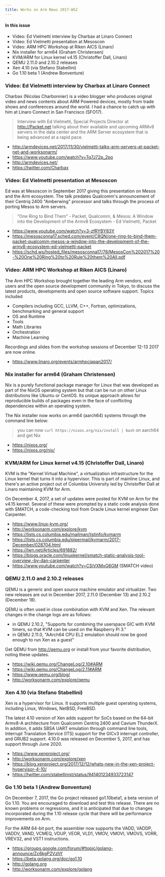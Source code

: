 ```yaml
---
title: Works on Arm News 2017-W52
---
```


#### In this issue

* Video: Ed Vielmetti interview by Charbax at Linaro Connect
* Video: Ed Vielmetti presentation at Mesoscon
* Video: ARM HPC Workshop at Riken AICS (Linaro)
* Nix installer for arm64 (Graham Christensen)
* KVM/ARM for Linux kernel v4.15 (Christoffer Dall, Linaro)
* QEMU 2.11.0 and 2.10.2 releases
* Xen 4.10 (via Stefano Stabellini)
* Go 1.10 beta 1 (Andrew Bonventure)

### Video: Ed Vielmetti interview by Charbax at Linaro Connect

Charbax (Nicolas Charbonnier) is a video blogger who produces
original video and news contents about ARM Powered devices, mostly
from trade shows and conferences around the world. I had
a chance to catch up with him at Linaro Connect in San Francisco
(SFO17).

> Interview with Ed Vielmetti, Special Projects Director at
http://Packet.net talking about their available and upcoming ARMv8
servers in the data center and the ARM Server ecosystem that is
being advanced at a rapid pace.

* http://armdevices.net/2017/11/30/vielmetti-talks-arm-servers-at-packet-net-and-worksonarm/
* https://www.youtube.com/watch?v=Tq7J72p_2po
* http://armdevices.net/
* https://twitter.com/Charbax

### Video: Ed Vielmetti presentation at Mesoscon

Ed was at Mesoscon in September 2017 giving this presentation
on Mesos and the Arm ecosystem. The talk predates Qualcomm's
announcement of their Centriq 2400 "Amberwing" processor and
talks through the process of porting Mesos to Arm servers.

> “One Ring to Bind Them” - Packet, Qualcomm, & Mesos: A Window
into the Development of the Armv8 Ecosystem - Ed Vielmetti, Packet

* https://www.youtube.com/watch?v=3-zfRYBY83Y
* https://mesosconna17.sched.com/event/C8QN/one-ring-to-bind-them-packet-qualcomm-mesos-a-window-into-the-development-of-the-armv8-ecosystem-ed-vielmetti-packet
* https://schd.ws/hosted_files/mesosconna17/78/MesosCon%202017%20-%20One%20Ring%20to%20Rule%20them%20All.pdf

### Video: ARM HPC Workshop at Riken AICS (Linaro)

The Arm HPC Workshop brought together the leading Arm vendors,
end users and the open source development community in Tokyo, to
discuss the latest products, developments and open source software
support. Topics included

* Compilers including GCC, LLVM, C++, Fortran, optimizations, benchmarking and general support
* OS and Runtime
* Tools
* Math Libraries
* Orchestration
* Machine Learning

Recordings and slides from the workshop sessions of December 12-13 2017
are now online.

* https://www.linaro.org/events/armhpcjapan2017/

### Nix installer for arm64 (Graham Christensen)

Nix is a purely functional package manager for Linux that was developed
as part of the NixOS operating system but that can be
run on other Linux distributions like Ubuntu or CentOS.
Its unique approach allows for reproducible builds of
packages even in the face of conflicting dependencies
within an operating system.

The Nix installer now works on arm64 (aarch64) systems
through the command line below:

> you can now `curl https://nixos.org/nix/install | bash` on aarch64 and get Nix

* https://nixos.org/
* https://nixos.org/nix/

### KVM/ARM for Linux kernel v4.15 (Christoffer Dall, Linaro)

KVM is the "Kernel Virtual Machine", a virtualization infrastructure
for the Linux kernel that turns it into a hypervisor. This is part
of mainline Linux, and there's an active project out of Columbia 
University led by Christoffer Dall at Linaro maintaining KVM for
Arm.

On December 4, 2017, a set of updates were posted for KVM on Arm
for the v4.15 kernel. Several of these were prompted by a static
code analysis done with SMATCH, a code-checking tool from Oracle
Linux kernel engineer Dan Carpenter.

* https://www.linux-kvm.org/
* http://worksonarm.com/explore/kvm
* https://lists.cs.columbia.edu/mailman/listinfo/kvmarm
* https://lists.cs.columbia.edu/pipermail/kvmarm/2017-December/028704.html
* https://lwn.net/Articles/691882/
* https://blogs.oracle.com/linuxkernel/smatch-static-analysis-tool-overview,-by-dan-carpenter
* https://www.youtube.com/watch?v=CSiVXMxG6GM (SMATCH video)

### QEMU 2.11.0 and 2.10.2 releases

QEMU is a generic and open source machine emulator and virtualizer.
Two new releases are out in December 2017, 2.11.0 (December 13) and
2.10.2 (December 18).

QEMU is often used in close combination with KVM and Xen. The relevant
changes in the change logs are as follows:

* in QEMU 2.10.2, "Supports for combining the userspace GIC with KVM timers, so that KVM can be used on the Raspberry Pi 3."
* in QEMU 2.11.0, "AArch64 CPU EL2 emulation should now be good enough to run Xen as a guest"

Get QEMU from http://qemu.org or install from your
favorite distribution, noting these updates.

* https://wiki.qemu.org/ChangeLog/2.10#ARM
* https://wiki.qemu.org/ChangeLog/2.11#ARM
* https://www.qemu.org/blog/
* http://worksonarm.com/explore/qemu

### Xen 4.10 (via Stefano Stabellini)

Xen is a hypervisor for Linux. It supports 
multiple guest operating systems, including Linux, Windows, NetBSD, FreeBSD.

The latest 4.10 version of Xen adds support for SoCs based on the
64-bit Armv8-A architecture from Qualcomm Centriq 2400 and Cavium
ThunderX. In addition, it adds SBSA UART emulation through command
line tools, Interrupt Translation Service (ITS) support for the
GICv3 interrupt controller, and GRUB2 support. 4.10.0 was released
on December 5, 2017, and has support through June 2020.

* https://www.xenproject.org/
* http://worksonarm.com/explore/xen
* https://blog.xenproject.org/2017/12/12/whats-new-in-the-xen-project-hypervisor-4-10/
* https://twitter.com/stabellinist/status/941401234933723147

### Go 1.10 beta 1 (Andrew Bonventure)

On December 7, 2017, the Go project released go1.10beta1, a
beta version of Go 1.10. You are encouraged to download and
test this release. There are no known problems or regressions,
and it is anticipated that due to changes incorporated during
the 1.10 release cycle that there will be performance improvements
on Arm.

For the ARM 64-bit port, the assembler now supports the VADD, VADDP,
VADDV, VAND, VCMEQ, VDUP, VEOR, VLD1, VMOV, VMOVI, VMOVS, VORR,
VREV32, and VST1 instructions.

* https://groups.google.com/forum/#!topic/golang-announce/Zc6kgP2VzhY
* https://beta.golang.org/doc/go1.10
* http://golang.org
* http://worksonarm.com/explore/golang

